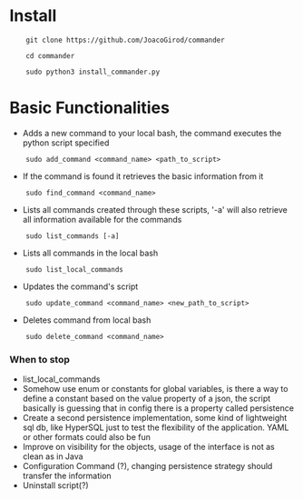 # Install
```
    git clone https://github.com/JoacoGirod/commander
```
```
    cd commander
```
```
    sudo python3 install_commander.py
```

# Basic Functionalities
- Adds a new command to your local bash, the command executes the python script specified
```
    sudo add_command <command_name> <path_to_script>
```
- If the command is found it retrieves the basic information from it
```
    sudo find_command <command_name>
```
- Lists all commands created through these scripts, '-a' will also retrieve all information available for the commands
```
    sudo list_commands [-a]
```
- Lists all commands in the local bash
```
    sudo list_local_commands
```
- Updates the command's script
```
    sudo update_command <command_name> <new_path_to_script>
```
- Deletes command from local bash
```
    sudo delete_command <command_name>
```

### When to stop
- list_local_commands
- Somehow use enum or constants for global variables, is there a way to define a constant based on the value property of a json, the script basically is guessing that in config there is a property called persistence
- Create a second persistence implementation, some kind of lightweight sql db, like HyperSQL just to test the flexibility of the application. YAML or other formats could also be fun
- Improve on visibility for the objects, usage of the interface is not as clean as in Java
- Configuration Command (?), changing persistence strategy should transfer the information
- Uninstall script(?)